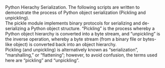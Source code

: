 Python Hierachy Serialization.
The following scripts are written to demonstrate the process of Python object serialization (Pickling and unpickling).  
The pickle module implements binary protocols for serializing and de-serializing a Python object structure. 
“Pickling” is the process whereby a Python object hierarchy is converted into a byte stream, and “unpickling” is the inverse operation, whereby a byte stream (from a binary file or bytes-like object) is converted back into an object hierarchy.  
Pickling (and unpickling) is alternatively known as “serialization”, “marshalling,” or “flattening”; however, to avoid confusion, the terms used here are “pickling” and “unpickling”.
